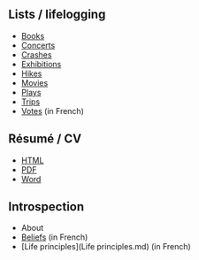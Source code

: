 ## Lists / lifelogging

 * [Books](Books.md)
 * [Concerts](Concerts.md)
 * [Crashes](Crashes.md)
 * [Exhibitions](Exhibitions.md)
 * [Hikes](Hikes.md)
 * [Movies](Movies.md)
 * [Plays](Plays.md)
 * [Trips](Trips.md)
 * [Votes](Votes.md) (in French)

## Résumé / CV

 * [HTML](http://olivier.bruchez.org/ResumeOlivierBruchez.html)
 * [PDF](http://olivier.bruchez.org/ResumeOlivierBruchez.pdf)
 * [Word](http://olivier.bruchez.org/ResumeOlivierBruchez.doc)

## Introspection

 * About
 * [Beliefs](Beliefs.md) (in French)
 * [Life principles](Life principles.md) (in French)
